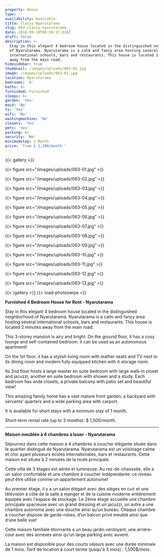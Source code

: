 ```yaml
---
property: House
type: ''
availability: Available
title: Classy Nyarutarama
slug: 063-classy-nyarutarama
date: 2018-09-18T06:59:17.816Z
draft: false
description: >-
  Stay in this elegant 4 bedroom house located in the distinguished neighborhood
  of Nyarutarama. Nyarutarama is a calm and fancy area hosting several
  international schools, bars and restaurants. This house is located 2 minutes
  away from the main road.
hidesidebar: true
thumbnail: /images/uploads/063-01.jpg
image: /images/uploads/063-01.jpg
location: Nyarutarama
bedrooms: '4'
baths: 4+
furnished: Furnished
sleeps: 6+
garden: 'Yes'
maid: 'No'
tv: 'Yes'
wifi: 'No'
washingmachine: 'No'
closets: 'Yes'
pets: 'Yes'
parking: 6+
security: 'No'
minimumstay: 1 Month
price: 'from $ 1,200/month '
---
```

{{< gallery >}} 

{{< figure src="/images/uploads/063-01.jpg" >}} 

{{< figure src="/images/uploads/063-02.jpg" >}}

 {{< figure src="/images/uploads/063-03.jpg" >}} 

{{< figure src="/images/uploads/063-04.jpg" >}}

{{< figure src="/images/uploads/063-05.jpg" >}}

 {{< figure src="/images/uploads/063-06.jpg" >}}

 {{< figure src="/images/uploads/063-07.jpg" >}}

 {{< figure src="/images/uploads/063-08.jpg" >}}

{{< figure src="/images/uploads/063-09.jpg" >}} 

{{< figure src="/images/uploads/063-10.jpg" >}}

 {{< figure src="/images/uploads/063-11.jpg" >}} 

{{< figure src="/images/uploads/063-12.jpg" >}}

{{< figure src="/images/uploads/063-13.jpg" >}}

 {{< /gallery >}} {{< load-photoswipe >}}

**Furnished 4 Bedroom House for Rent - Nyarutarama**

Stay in this elegant 4 bedroom house located in the distinguished neighborhood of Nyarutarama. Nyarutarama is a calm and fancy area hosting several international schools, bars and restaurants. This house is located 2 minutes away from the main road. 

This 3-storey mansion is airy and bright. On the ground floor, it has a cosy lounge and self-contained bedroom: it can be used as an autonomous apartment! 

On the 1st floor, it has a stylish living room with leather seats and TV next to its dining room and modern fully equipped kitchen with it storage room. 

Its 2nd floor hosts a large master en suite bedroom with large walk-in closet and jacuzzi, another en suite bedroom with shower and a study. Each bedroom has wide closets, a private balcony with patio set and beautiful view! 

This amazing family home has a vast mature front garden, a backyard with servants’ quarters and a wide parking area with carport. 

It is available for short stays with a minimum stay of 1 month.

Short-term rental rate (up to 3 months): $ 1,500/month.

- - -

**Maison meublée à 4 chambres à louer - Nyarutarama**

Séjournez dans cette maison à 4 chambres à coucher élégante située dans le quartier distingué de Nyarutarama. Nyarutarama est un voisinage calme et chic ayant plusieurs écoles internationales, bars et restaurants. Cette maison est située à 2 minutes de la route principale. 

Cette villa de 3 étages est aérée et lumineuse. Au rez-de-chaussée, elle a un salon confortable et une chambre à coucher indépendante: ce niveau peut être utilisé comme un appartement autonome!

Au premier étage, il y a un salon élégant avec des sièges en cuir et une télévision à côté de la salle à manger et de la cuisine moderne entièrement équipée avec l'espace de stockage. Le 2ème étage accueille une chambre principale spacieuse avec un grand dressing et un jacuzzi, un autre a une chambre autonome avec une douche ainsi qu’un bureau. Chaque chambre à coucher dispose de garde-robes, d’un balcon privé meublé ainsi que d’une belle vue! 

Cette maison familiale étonnante a un beau jardin verdoyant, une arrière-cour avec des annexes ainsi qu’un large parking avec auvent. 

La maison est disponible pour des courts séjours avec une durée minimale de 1 mois. Tarif de location à court terme (jusqu'à 3 mois) : 1,500$/mois.
